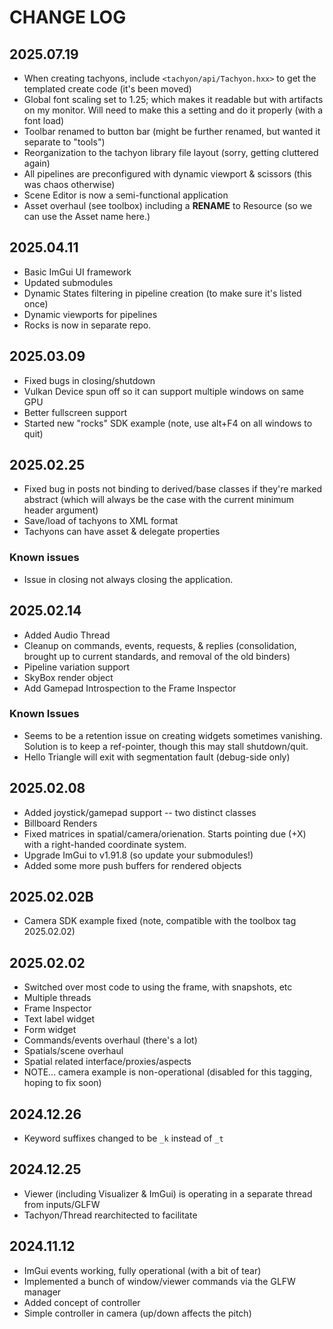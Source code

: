 # CHANGE LOG

## 2025.07.19

* When creating tachyons, include `<tachyon/api/Tachyon.hxx>` to get the templated create code (it's been moved)
* Global font scaling set to 1.25; which makes it readable but with artifacts on my monitor.  Will need to make this a setting and do it properly (with a font load)
* Toolbar renamed to button bar (might be further renamed, but wanted it separate to "tools")
* Reorganization to the tachyon library file layout (sorry, getting cluttered again)
* All pipelines are preconfigured with dynamic viewport & scissors (this was chaos otherwise)
* Scene Editor is now a semi-functional application
* Asset overhaul (see toolbox) including a **RENAME** to Resource (so we can use the Asset name here.)

## 2025.04.11

* Basic ImGui UI framework
* Updated submodules
* Dynamic States filtering in pipeline creation (to make sure it's listed once)
* Dynamic viewports for pipelines
* Rocks is now in separate repo. 

## 2025.03.09

* Fixed bugs in closing/shutdown
* Vulkan Device spun off so it can support multiple windows on same GPU
* Better fullscreen support
* Started new "rocks" SDK example (note, use alt+F4 on all windows to quit)

## 2025.02.25

* Fixed bug in posts not binding to derived/base classes if they're marked abstract (which will always be the case with the current minimum header argument)
* Save/load of tachyons to XML format
* Tachyons can have asset & delegate properties

### Known issues
* Issue in closing not always closing the application.

## 2025.02.14

* Added Audio Thread
* Cleanup on commands, events, requests, & replies (consolidation, brought up to current standards, and removal of the old binders)
* Pipeline variation support
* SkyBox render object
* Add Gamepad Introspection to the Frame Inspector

### Known Issues
* Seems to be a retention issue on creating widgets sometimes vanishing.  Solution is to keep a ref-pointer, though this may stall shutdown/quit.
* Hello Triangle will exit with segmentation fault (debug-side only)

## 2025.02.08

* Added joystick/gamepad support -- two distinct classes
* Billboard Renders
* Fixed matrices in spatial/camera/orienation.  Starts pointing due (+X) with a right-handed coordinate system.
* Upgrade ImGui to v1.91.8 (so update your submodules!)
* Added some more push buffers for rendered objects

## 2025.02.02B

* Camera SDK example fixed (note, compatible with the toolbox tag 2025.02.02)

## 2025.02.02

* Switched over most code to using the frame, with snapshots, etc
* Multiple threads
* Frame Inspector
* Text label widget 
* Form widget
* Commands/events overhaul (there's a lot)
* Spatials/scene overhaul
* Spatial related interface/proxies/aspects
* NOTE... camera example is non-operational (disabled for this tagging, hoping to fix soon)

## 2024.12.26

* Keyword suffixes changed to be `_k` instead of `_t`

## 2024.12.25

* Viewer (including Visualizer & ImGui) is operating in a separate thread from inputs/GLFW
* Tachyon/Thread rearchitected to facilitate

## 2024.11.12

* ImGui events working, fully operational (with a bit of tear)
* Implemented a bunch of window/viewer commands via the GLFW manager
* Added concept of controller
* Simple controller in camera (up/down affects the pitch)

